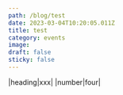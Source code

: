 ```yaml
---
path: /blog/test
date: 2023-03-04T10:20:05.011Z
title: test
category: events
image:
draft: false
sticky: false
---
```


|heading|xxx|
|number|four|
